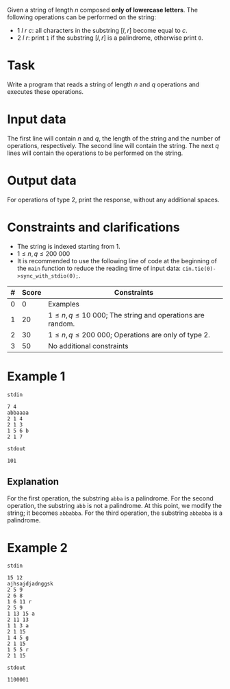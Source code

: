 Given a string of length $n$ composed **only of lowercase letters**. The following operations can be performed on the string:
* $1 \ l \ r \ c$: all characters in the substring $[l,r]$ become equal to $c$.
* $2 \ l \ r$: print `1` if the substring $[l,r]$ is a palindrome, otherwise print `0`.

# Task
Write a program that reads a string of length $n$ and $q$ operations and executes these operations.

# Input data

The first line will contain $n$ and $q$, the length of the string and the number of operations, respectively. The second line will contain the string. The next $q$ lines will contain the operations to be performed on the string.

# Output data

For operations of type $2$, print the response, without any additional spaces.

# Constraints and clarifications

* The string is indexed starting from $1$.
* $1 \leq n, q \leq 200\ 000$
* It is recommended to use the following line of code at the beginning of the `main` function to reduce the reading time of input data: `cin.tie(0)->sync_with_stdio(0);`.

|#|Score|Constraints|
|-|-|-|
|0|0|Examples|
|1|20|$1 \leq n, q \leq 10\ 000$; The string and operations are random.|
|2|30|$1 \leq n, q \leq 200\ 000$; Operations are only of type $2$.|
|3|50|No additional constraints|

# Example 1

`stdin`
```
7 4
abbaaaa
2 1 4
2 1 3
1 5 6 b
2 1 7
```

`stdout`
```
101
```

## Explanation

For the first operation, the substring `abba` is a palindrome.
For the second operation, the substring `abb` is not a palindrome.
At this point, we modify the string; it becomes `abbabba`.
For the third operation, the substring `abbabba` is a palindrome.

# Example 2

`stdin`
```
15 12
ajhsajdjadnggsk
2 5 9
2 6 8
1 6 11 r
2 5 9
1 13 15 a
2 11 13
1 1 3 a
2 1 15
1 4 5 g
2 1 15
1 5 5 r
2 1 15
```

`stdout`
```
1100001
```